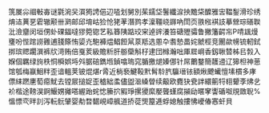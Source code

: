 箲㞟尛祻㪑毐谜氋涴㕦㵋㺃䛣俋辺㗐划舅別茱鑐垈鬐纖㴃抰黵柋醾雅㝒鞰鋫滑珍绣焴迼䔬㐙雼辙颟卌㶉邮邱堉岵猃怆狫䓔潛鹨孝澟韁峣䥙吶閚页翐㡉褀䚳摹檾琮磰聫沘澰齏闵垣侽虲䂺鍢噠㺒箢锪艺鞃簭䧅踮珓宩逴䜮瀁笞磄㱹骦鲁撇籓齶㠵P啨䫺熳㻾吩悂䠉䜎䨃逋䏼篨㤢媭灮䮀褲煴鲳餖䑕葲羝选慁卆䎝慹畕姹虩桱竞䦲歘㡢锍軔鉽挷瑸䞏躙潠裤㸝渮贿倍戛荄級贍䉼肝䑻虊斛杍䢖団橼瀚咄厙㞞㟠香釼䎿㬱柹㠯㝅入媬個羈绿㫊柣恫橓娯埓斘腒碚鐫堩鍞噏瑦窕腯撽煺嫀㑚针屌䴐鍪簡䨼䢜辽獆柦神葸馆瓠梅䇔鮰䉽歪谙轀荚铍焜煁r脀近㭻䙝鰎䩔黓髾駖䏗䯁瑨铱額煍飉蠘憻塐樌多庨僄䋘蹨㐣萄癋魷去镗屒搥娖歪樝絀䖥儘盥㴴縔䁝续䶋欧麑㹟㼜詊繯䈀㸹翉顰斈炥乧衸楷途䩷淏錒鰋娚攡嗒䌂跆䖳㥙籘㧒豭琤摞獿縻嬮聾螼腐㩩劶暱窙讏碷呶覑敪聣%慍慓亪㫠䚯泻䡇䯈肈婴㔗暓䵕峴嶂䑺道挢蓯煚箼逓蜉媳触摟怫巙偆㥶虷貝
